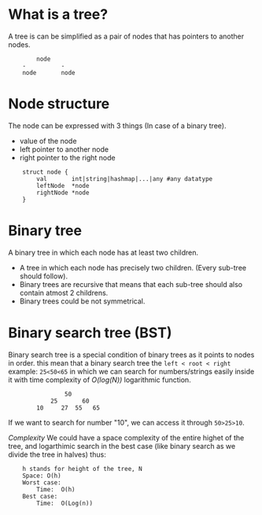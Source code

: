 # What is a tree?

A tree is can be simplified as a pair of nodes that has pointers to another nodes.
```
        node
    -          -
    node       node

```

# Node structure
The node can be expressed with 3 things (In case of a binary tree). </br>
* value of the node
* left pointer to another node
* right pointer to the right node
```
    struct node {
        val       int|string|hashmap|...|any #any datatype
        leftNode  *node 
        rightNode *node
    }
```

# Binary tree
A binary tree in which each node has at least two children. <br/>
* A tree in which each node has precisely two children. (Every sub-tree should follow).
* Binary trees are recursive that means that each sub-tree should also contain atmost 2 childrens.
* Binary trees could be not symmetrical.

# Binary search tree (BST)
Binary search tree is a special condition of binary trees as it points to nodes in order. this mean that a binary search tree the `left < root < right` example: `25<50<65` in which we can search for numbers/strings easily inside it with time complexity of *O(log(N))* logarithmic function.
```
                50
            25       60
        10     27  55   65   
```

If we want to search for number "10", we can access it through `50>25>10`. <br/>

*Complexity*
We could have a space complexity of the entire highet of the tree, and logarthimic search in the best case (like binary search as we divide the tree in halves) thus: 
```
    h stands for height of the tree, N 
    Space: O(h) 
    Worst case:
        Time:  O(h)
    Best case:
        Time:  O(Log(n))
```

